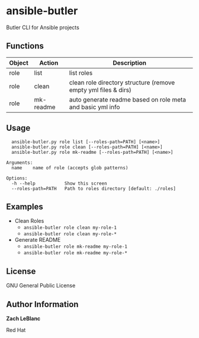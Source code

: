 ansible-butler
=========

Butler CLI for Ansible projects

Functions
------------

| Object | Action | Description |
| ------ | ------ | ----------- |
| role | list | list roles |
| role | clean | clean role directory structure (remove empty yml files & dirs) |
| role | mk-readme | auto generate readme based on role meta and basic yml info |

Usage
--------------

```
  ansible-butler.py role list [--roles-path=PATH] [<name>]
  ansible-butler.py role clean [--roles-path=PATH] [<name>]
  ansible-butler.py role mk-readme [--roles-path=PATH] [<name>]

Arguments:
  name    name of role (accepts glob patterns)

Options:
  -h --help           Show this screen
  --roles-path=PATH   Path to roles directory [default: ./roles]
```

Examples
----------------

- Clean Roles 
  - `ansible-butler role clean my-role-1`
  - `ansible-butler role clean my-role-*`
- Generate README
  - `ansible-butler role mk-readme my-role-1`
  - `ansible-butler role mk-readme my-role-*`

License
-------

GNU General Public License

Author Information
-------
**Zach LeBlanc**

Red Hat